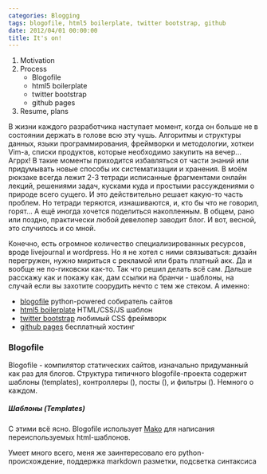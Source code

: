 ```yaml
---
categories: Blogging
tags: blogofile, html5 boilerplate, twitter bootstrap, github
date: 2012/04/01 00:00:00
title: It's on!
---
```

1.  Motivation
2.  Process
    *   Blogofile
    *   html5 boilerplate
    *   twitter bootstrap
    *   github pages
3.  Resume, plans

В жизни каждого разработчика наступает момент, когда он больше не в состоянии держать в голове всю эту чушь. Алгоритмы и структуры данных, языки программирования, фреймворки и методологии, хоткеи Vim-а, списки продуктов, которые необходимо закупить на вечер... Агррх! В такие моменты приходится избавляться от части знаний или придумывать новые способы их систематизации и хранения. В моём рюкзаке всегда лежит 2-3 тетради исписанные фрагментами онлайн лекций, решениями задач, кусками куда и простыми рассуждениями о природе всего сущего. И это действительно решает какую-то часть проблем. Но тетради теряются, изнашиваются, и, кто бы что не говорил, горят... А ещё иногда хочется поделиться накопленным. В общем, рано или поздно, практически любой девелопер заводит блог. И вот, весной, это случилось и со мной.

Конечно, есть огромное количество специализированных ресурсов, вроде livejournal и wordpress. Но я не хотел с ними связываться: дизайн перегружен, нужно мириться с рекламой или брать платный акк. Да и вообще не по-гиковски как-то. Так что решил делать всё сам. Дальше расскажу как и покажу как, дам ссылки на бранчи - шаблоны, на случай если вы захотите соорудить нечто с тем же стеком. А именно:

*   [blogofile](http://www.blogofile.com/) python-powered собиратель сайтов
*   [html5 boilerplate](http://html5boilerplate.com/) HTML/CSS/JS шаблон
*   [twitter bootstrap]() любимый CSS фреймворк
*   [github pages]() бесплатный хостинг

### Blogofile

Blogofile - компилятор статических сайтов, изначально придуманный как раз для блогов. Структура типичного blogofile-проекта содержит шаблоны (templates), контроллеры (), посты (), и фильтры (). Немного о каждом.

##### Шаблоны (Templates)

С этими всё ясно. Blogofile использует [Mako]() для написания переиспользуемых html-шаблонов.

Умеет много всего, меня же заинтересовало его python-происхождение, поддержка markdown разметки, подсветка синтаксиса
